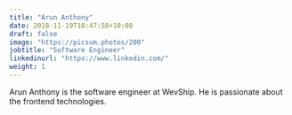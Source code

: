 ```yaml
---
title: "Arun Anthony"
date: 2018-11-19T10:47:58+10:00
draft: false
image: "https://picsum.photos/200"
jobtitle: "Software Engineer"
linkedinurl: "https://www.linkedin.com/"
weight: 1
---
```


Arun Anthony is the software engineer at WevShip. He is passionate about the frontend technologies.
